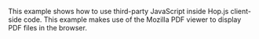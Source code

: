 This example shows how to use third-party JavaScript inside Hop.js
client-side code. This example makes use of the Mozilla PDF viewer
to display PDF files in the browser.
